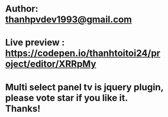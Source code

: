 # Author: thanhpvdev1993@gmail.com
# Live preview : https://codepen.io/thanhtoitoi24/project/editor/XRRpMy
# Multi select panel tv is jquery plugin, please vote star if you like it. Thanks!
